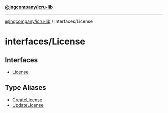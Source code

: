 [**@jngcompany/icru-lib**](../../README.md)

***

[@jngcompany/icru-lib](../../README.md) / interfaces/License

# interfaces/License

## Interfaces

- [License](interfaces/License.md)

## Type Aliases

- [CreateLicense](type-aliases/CreateLicense.md)
- [UpdateLicense](type-aliases/UpdateLicense.md)
